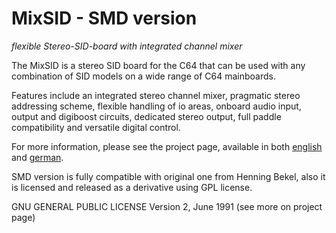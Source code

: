 # MixSID - SMD version
*flexible Stereo-SID-board with integrated channel mixer*

The MixSID is a stereo SID board for the C64 that can be used with any combination 
of SID models on a wide range of C64 mainboards.

Features include an integrated stereo channel mixer, 
pragmatic stereo addressing scheme, flexible handling of io areas,
onboard audio input, output and digiboost circuits, 
dedicated stereo output, full paddle compatibility and versatile digital control.

For more information, please see the project page, available in both 
[english](http://www.henning-bekel.de/mixsid) and [german](http://www.henning-bekel.de/mixsid/de).

SMD version is fully compatible with original one from Henning Bekel, also it is licensed and released as a derivative using GPL license. 

GNU GENERAL PUBLIC LICENSE
Version 2, June 1991 (see more on project page)
